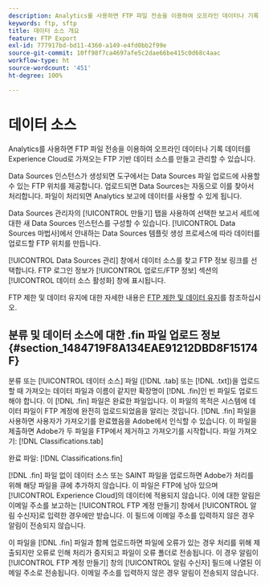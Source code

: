 ```yaml
---
description: Analytics를 사용하면 FTP 파일 전송을 이용하여 오프라인 데이터나 기록 데이터를 Experience Cloud로 가져오는 FTP 기반 데이터 소스를 만들고 관리할 수 있습니다.
keywords: ftp, sftp
title: 데이터 소스 개요
feature: FTP Export
exl-id: 777917bd-bd11-4360-a149-e4fd0bb2f99e
source-git-commit: 10ff98f7ca4697afe5c2dae66be415c0d68c4aac
workflow-type: ht
source-wordcount: '451'
ht-degree: 100%

---
```


# 데이터 소스

Analytics를 사용하면 FTP 파일 전송을 이용하여 오프라인 데이터나 기록 데이터를 Experience Cloud로 가져오는 FTP 기반 데이터 소스를 만들고 관리할 수 있습니다.

Data Sources 인스턴스가 생성되면 도구에서는 Data Sources 파일 업로드에 사용할 수 있는 FTP 위치를 제공합니다. 업로드되면 Data Sources는 자동으로 이를 찾아서 처리합니다. 파일이 처리되면 Analytics 보고에 데이터를 사용할 수 있게 됩니다.

Data Sources 관리자의 [!UICONTROL 만들기] 탭을 사용하여 선택한 보고서 세트에 대한 새 Data Sources 인스턴스를 구성할 수 있습니다. [!UICONTROL Data Sources 마법사]에서 안내하는 Data Sources 템플릿 생성 프로세스에 따라 데이터를 업로드할 FTP 위치를 만듭니다.

[!UICONTROL Data Sources 관리] 창에서 데이터 소스를 찾고 FTP 정보 링크를 선택합니다. FTP 로그인 정보가 [!UICONTROL 업로드/FTP 정보] 섹션의 [!UICONTROL 데이터 소스 활성화] 창에 표시됩니다.

FTP 제한 및 데이터 유지에 대한 자세한 내용은 [FTP 제한 및 데이터 유지](/help/export/ftp-and-sftp/ftp-limits.md)를 참조하십시오.

## 분류 및 데이터 소스에 대한 .fin 파일 업로드 정보 {#section_1484719F8A134EAE91212DBD8F15174F}

분류 또는 [!UICONTROL 데이터 소스] 파일 ([!DNL .tab] 또는 [!DNL .txt])을 업로드할 때 가져오는 데이터 파일과 이름이 같지만 확장명이 [!DNL .fin]인 빈 파일도 업로드해야 합니다. 이 [!DNL .fin] 파일은 완료한 파일입니다. 이 파일의 목적은 시스템에 데이터 파일이 FTP 계정에 완전히 업로드되었음을 알리는 것입니다. [!DNL .fin] 파일을 사용하면 사용자가 가져오기를 완료했음을 Adobe에서 인식할 수 있습니다. 이 파일을 제출하면 Adobe가 두 파일을 FTP에서 제거하고 가져오기를 시작합니다.
파일 가져오기: [!DNL Classifications.tab]

완료 파일: [!DNL Classifications.fin]

[!DNL .fin] 파일 없이 데이터 소스 또는 SAINT 파일을 업로드하면 Adobe가 처리를 위해 해당 파일을 큐에 추가하지 않습니다. 이 파일은 FTP에 남아 있으며 [!UICONTROL Experience Cloud]의 데이터에 적용되지 않습니다. 이에 대한 알림은 이메일 주소를 보고하는 [!UICONTROL FTP 계정 만들기] 창에서 [!UICONTROL 알림 수신자]로 입력한 경우에만 받습니다. 이 필드에 이메일 주소를 입력하지 않은 경우 알림이 전송되지 않습니다.

이 파일을 [!DNL .fin] 파일과 함께 업로드하면 파일에 오류가 있는 경우 처리를 위해 제출되지만 오류로 인해 처리가 중지되고 파일이 오류 폴더로 전송됩니다. 이 경우 알림이 [!UICONTROL FTP 계정 만들기] 창의 [!UICONTROL 알림 수신자] 필드에 나열된 이메일 주소로 전송됩니다. 이메일 주소를 입력하지 않은 경우 알림이 전송되지 않습니다.
